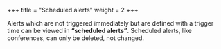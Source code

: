 +++
title = "Scheduled alerts"
weight = 2
+++

Alerts which are not triggered immediately but are defined with a
trigger time can be viewed in **“scheduled alerts”**. Scheduled alerts,
like conferences, can only be deleted, not changed.




